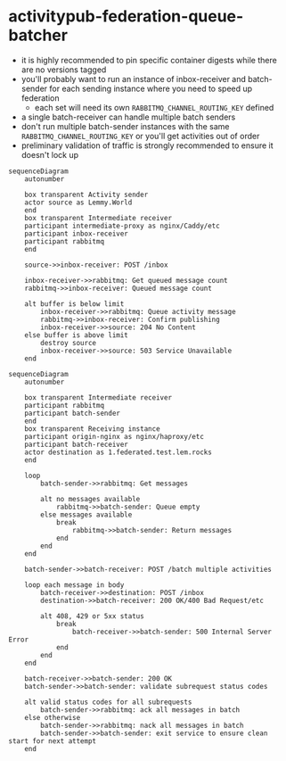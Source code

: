 # activitypub-federation-queue-batcher

- it is highly recommended to pin specific container digests while there are no versions tagged
- you'll probably want to run an instance of inbox-receiver and batch-sender for each sending instance where you need to speed up federation
  - each set will need its own `RABBITMQ_CHANNEL_ROUTING_KEY` defined
- a single batch-receiver can handle multiple batch senders
- don't run multiple batch-sender instances with the same `RABBITMQ_CHANNEL_ROUTING_KEY` or you'll get activities out of order
- preliminary validation of traffic is strongly recommended to ensure it doesn't lock up

```mermaid
sequenceDiagram
    autonumber

    box transparent Activity sender
    actor source as Lemmy.World
    end
    box transparent Intermediate receiver
    participant intermediate-proxy as nginx/Caddy/etc
    participant inbox-receiver
    participant rabbitmq
    end

    source->>inbox-receiver: POST /inbox

    inbox-receiver->>rabbitmq: Get queued message count
    rabbitmq->>inbox-receiver: Queued message count

    alt buffer is below limit
        inbox-receiver->>rabbitmq: Queue activity message
        rabbitmq->>inbox-receiver: Confirm publishing
        inbox-receiver->>source: 204 No Content
    else buffer is above limit
        destroy source
        inbox-receiver->>source: 503 Service Unavailable
    end
```

```mermaid
sequenceDiagram
    autonumber

    box transparent Intermediate receiver
    participant rabbitmq
    participant batch-sender
    end
    box transparent Receiving instance
    participant origin-nginx as nginx/haproxy/etc
    participant batch-receiver
    actor destination as 1.federated.test.lem.rocks
    end

    loop
        batch-sender->>rabbitmq: Get messages

        alt no messages available
            rabbitmq->>batch-sender: Queue empty
        else messages available
            break
                rabbitmq->>batch-sender: Return messages
            end
        end
    end

    batch-sender->>batch-receiver: POST /batch multiple activities

    loop each message in body
        batch-receiver->>destination: POST /inbox
        destination->>batch-receiver: 200 OK/400 Bad Request/etc

        alt 408, 429 or 5xx status
            break
                batch-receiver->>batch-sender: 500 Internal Server Error
            end
        end
    end

    batch-receiver->>batch-sender: 200 OK
    batch-sender->>batch-sender: validate subrequest status codes

    alt valid status codes for all subrequests
        batch-sender->>rabbitmq: ack all messages in batch
    else otherwise
        batch-sender->>rabbitmq: nack all messages in batch
        batch-sender->>batch-sender: exit service to ensure clean start for next attempt
    end
```
